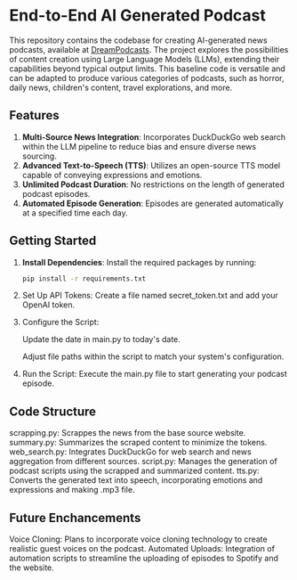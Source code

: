 # End-to-End AI Generated Podcast

This repository contains the codebase for creating AI-generated news podcasts, available at [DreamPodcasts](https://dreampodcasts.com/). The project explores the possibilities of content creation using Large Language Models (LLMs), extending their capabilities beyond typical output limits. This baseline code is versatile and can be adapted to produce various categories of podcasts, such as horror, daily news, children's content, travel explorations, and more.

## Features

1. **Multi-Source News Integration**: Incorporates DuckDuckGo web search within the LLM pipeline to reduce bias and ensure diverse news sourcing.
2. **Advanced Text-to-Speech (TTS)**: Utilizes an open-source TTS model capable of conveying expressions and emotions.
3. **Unlimited Podcast Duration**: No restrictions on the length of generated podcast episodes.
4. **Automated Episode Generation**: Episodes are generated automatically at a specified time each day.

## Getting Started

1. **Install Dependencies**: Install the required packages by running:
   ```bash
   pip install -r requirements.txt

2. Set Up API Tokens: Create a file named secret_token.txt and add your OpenAI token.

3. Configure the Script:

    Update the date in main.py to today's date.

    Adjust file paths within the script to match your system's configuration.

4. Run the Script: Execute the main.py file to start generating your podcast episode.

## Code Structure
scrapping.py: Scrappes the news from the base source website. 
summary.py: Summarizes the scraped content to minimize the tokens.
web_search.py: Integrates DuckDuckGo for web search and news aggregation from different sources.
script.py: Manages the generation of podcast scripts using the scrapped and summarized content.
tts.py: Converts the generated text into speech, incorporating emotions and expressions and making .mp3 file. 

## Future Enchancements
Voice Cloning: Plans to incorporate voice cloning technology to create realistic guest voices on the podcast.
Automated Uploads: Integration of automation scripts to streamline the uploading of episodes to Spotify and the website.